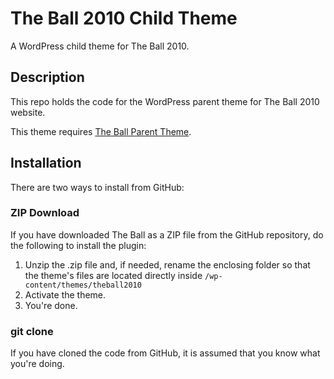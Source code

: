 # The Ball 2010 Child Theme

A WordPress child theme for The Ball 2010.

## Description

This repo holds the code for the WordPress parent theme for The Ball 2010 website.

This theme requires [The Ball Parent Theme](https://github.com/spiritoffootball/theball).

## Installation

There are two ways to install from GitHub:

### ZIP Download

If you have downloaded The Ball as a ZIP file from the GitHub repository, do the following to install the plugin:

1. Unzip the .zip file and, if needed, rename the enclosing folder so that the theme's files are located directly inside `/wp-content/themes/theball2010`
2. Activate the theme.
3. You're done.

### git clone

If you have cloned the code from GitHub, it is assumed that you know what you're doing.
